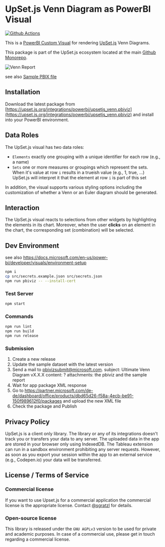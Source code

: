 # UpSet.js Venn Diagram as PowerBI Visual

[![Github Actions][github-actions-image]][github-actions-url]

This is a [PowerBI Custom Visual](https://powerbi.microsoft.com/en-us/developers/custom-visualization/?cdn=disable) for rendering [UpSet.js](https://upset.js.org) Venn Diagrams.

This package is part of the UpSet.js ecosystem located at the main [Github Monorepo](https://github.com/upsetjs/upsetjs).

![Venn Report](https://user-images.githubusercontent.com/4129778/85765896-d6417900-b716-11ea-8b89-8ae01f6456a0.png)

see also [Sample PBIX file](https://upset.js.org/integrations/powerbi/got_venn.pbix)

## Installation

Download the latest package from [https://upset.js.org/integrations/powerbi/upsetjs_venn.pbiviz](https://upset.js.org/integrations/powerbi/upsetjs_venn.pbiviz) and install into your PowerBI environment.

## Data Roles

The UpSet.js visual has two data roles:

- `Elements` exactly one grouping with a unique identifier for each row (e.g., a name)
- `Sets` one or more measures or groupings which represent the sets. When it's value at row `i` results in a trueish value (e.g., 1, true, ...) UpSet.js will interpret it that the element at row `i` is part of this set

In addition, the visual supports various styling options including the customization of whether a Venn or an Euler diagram should be generated.

## Interaction

The UpSet.js visual reacts to selections from other widgets by highlighting the elements in its chart. Moreover, when the user **clicks** on an element in the chart, the corresponding set (combination) will be selected.

## Dev Environment

see also https://docs.microsoft.com/en-us/power-bi/developer/visuals/environment-setup

```sh
npm i
cp src/secrets.example.json src/secrets.json
npm run pbiviz -- --install-cert
```

### Test Server

```sh
npm start
```

### Commands

```sh
npm run lint
npm run build
npm run release
```

### Submission

1. Create a new release
1. Update the sample dataset with the latest version
1. Send a mail to pbivizsubmit@microsoft.com.
   subject: Ultimate Venn Diagram vX.X.X
   content: ?
   attachments: the pbiviz and the sample report
1. Wait for app package XML response
1. Go to https://partner.microsoft.com/de-de/dashboard/office/products/dbd65d26-f58a-4ecb-be91-150f989612f0/packages and upload the new XML file
1. Check the package and Publish

## Privacy Policy

UpSet.js is a client only library. The library or any of its integrations doesn't track you or transfers your data to any server. The uploaded data in the app are stored in your browser only using IndexedDB. The Tableau extension can run in a sandbox environment prohibiting any server requests. However, as soon as you export your session within the app to an external service (e.g., Codepen.io) your data will be transferred.

## License / Terms of Service

### Commercial license

If you want to use Upset.js for a commercial application the commercial license is the appropriate license. Contact [@sgratzl](mailto:sam@sgratzl.com) for details.

### Open-source license

This library is released under the `GNU AGPLv3` version to be used for private and academic purposes. In case of a commercial use, please get in touch regarding a commercial license.

[github-actions-image]: https://github.com/upsetjs/upsetjs_powerbi_venn_visuals/workflows/ci/badge.svg
[github-actions-url]: https://github.com/upsetjs/upsetjs_powerbi_venn_visuals/actions
[codepen]: https://img.shields.io/badge/CodePen-open-blue?logo=codepen
